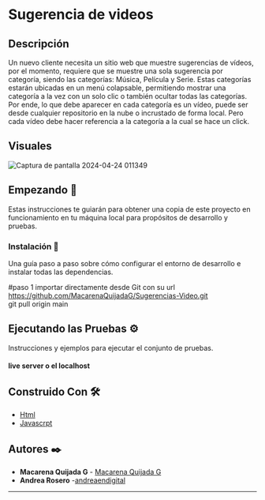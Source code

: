 # Sugerencia de videos

## Descripción

Un nuevo cliente necesita un sitio web que muestre sugerencias de vídeos, por el momento,
requiere que se muestre una sola sugerencia por categoría, siendo las categorías: Música,
Película y Serie. Estas categorías estarán ubicadas en un menú colapsable, permitiendo
mostrar una categoría a la vez con un solo clic o también ocultar todas las categorías. Por
ende, lo que debe aparecer en cada categoría es un vídeo, puede ser desde cualquier
repositorio en la nube o incrustado de forma local. Pero cada vídeo debe hacer referencia a
la categoría a la cual se hace un click.
## Visuales 


![Captura de pantalla 2024-04-24 011349](https://github.com/MacarenaQuijadaG/Sugerencias-Video/assets/50925916/4c645a07-8a04-487a-bf55-52f79435e7d4)



## Empezando 🚀

Estas instrucciones te guiarán para obtener una copia de este proyecto en funcionamiento en tu máquina local para propósitos de desarrollo y pruebas.


### Instalación 🔧

Una guía paso a paso sobre cómo configurar el entorno de desarrollo e instalar todas las dependencias.

#paso 1
importar directamente desde Git con su url https://github.com/MacarenaQuijadaG/Sugerencias-Video.git                       
git pull origin main

## Ejecutando las Pruebas ⚙️

Instrucciones y ejemplos para ejecutar el conjunto de pruebas.

#### live server o el localhost

## Construido Con 🛠️

- [Html](https://developer.mozilla.org/en-US/docs/Web/HTML) 
- [Javascrpt](https://developer.mozilla.org/es/docs/Web/JavaScript)

  
## Autores ✒️

- **Macarena Quijada G** - [Macarena Quijada G](https://github.com/MacarenaQuijadaG)
- **Andrea Rosero** -[andreaendigital](https://github.com/andreaendigital)
---

